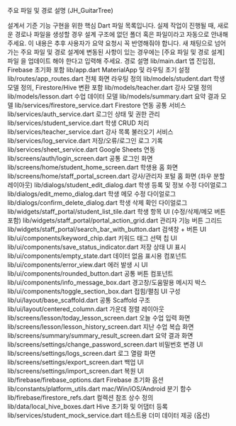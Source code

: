 주요 파일 및 경로 설명 (JH_GuitarTree)

설계서 기준 기능 구현을 위한 핵심 Dart 파일 목록입니다.
실제 작업이 진행될 때, 새로운 경로나 파일을 생성할 경우 설계 구조에 없던 폴더 혹은 파일이라고 자동으로 안내해 주세요. 이 내용은 추후 사용자가 요약 요청시 꼭 반영해줘야 합니다.
새 채팅으로 넘어가는 주요 파일 및 경로 설계에 변동된 사항이 있는 경우에는 [주요 파일 및 경로 설계] 파일 을 업데이트 해야 한다고 입력해 주세요.
경로    설명
lib/main.dart    앱 진입점, Firebase 초기화 포함
lib/app.dart    MaterialApp 및 라우팅 초기 설정
lib/routes/app_routes.dart    전체 화면 라우팅 정의
lib/models/student.dart    학생 모델 정의, Firestore/Hive 변환 포함
lib/models/teacher.dart    강사 모델 정의
lib/models/lesson.dart    수업 데이터 모델
lib/models/summary.dart    요약 결과 모델
lib/services/firestore_service.dart    Firestore 연동 공통 서비스
lib/services/auth_service.dart    로그인 상태 및 권한 관리
lib/services/student_service.dart    학생 CRUD 처리
lib/services/teacher_service.dart    강사 목록 불러오기 서비스
lib/services/log_service.dart    저장/오류/로그인 로그 기록
lib/services/sheet_service.dart    Google Sheets 연동
lib/screens/auth/login_screen.dart    공통 로그인 화면
lib/screens/home/student_home_screen.dart    학생용 홈 화면
lib/screens/home/staff_portal_screen.dart    강사/관리자 포털 홈 화면 (좌우 분할 레이아웃)
lib/dialogs/student_edit_dialog.dart    학생 등록 및 정보 수정 다이얼로그
lib/dialogs/edit_memo_dialog.dart    학생 메모 수정 다이얼로그
lib/dialogs/confirm_delete_dialog.dart    학생 삭제 확인 다이얼로그
lib/widgets/staff_portal/student_list_tile.dart    학생 항목 UI (수정/삭제/메모 버튼 포함)
lib/widgets/staff_portal/portal_action_grid.dart    관리자 기능 버튼 그리드
lib/widgets/staff_portal/search_bar_with_button.dart    검색창 + 버튼 UI
lib/ui/components/keyword_chip.dart    키워드 태그 선택 칩 UI
lib/ui/components/save_status_indicator.dart    저장 상태 UI 표시
lib/ui/components/empty_state.dart    데이터 없음 표시용 컴포넌트
lib/ui/components/error_view.dart    에러 발생 시 UI
lib/ui/components/rounded_button.dart    공통 버튼 컴포넌트
lib/ui/components/info_message_box.dart    경고창/도움말용 메시지 박스
lib/ui/components/toggle_section_box.dart    접힘/펼침 UI 구성
lib/ui/layout/base_scaffold.dart    공통 Scaffold 구조
lib/ui/layout/centered_column.dart    가운데 정렬 레이아웃
lib/screens/lesson/today_lesson_screen.dart    오늘 수업 입력 화면
lib/screens/lesson/lesson_history_screen.dart    지난 수업 복습 화면
lib/screens/summary/summary_result_screen.dart    요약 결과 화면
lib/screens/settings/change_password_screen.dart    비밀번호 변경 UI
lib/screens/settings/logs_screen.dart    로그 열람 화면
lib/screens/settings/export_screen.dart    백업 UI
lib/screens/settings/import_screen.dart    복원 UI
lib/firebase/firebase_options.dart    Firebase 초기화 옵션
lib/constants/platform_utils.dart    mac/Win/iOS/Android 분기 함수
lib/firebase/firestore_refs.dart    컬렉션 참조 상수 정의
lib/data/local_hive_boxes.dart    Hive 초기화 및 어댑터 등록
lib/services/student_mock_service.dart    테스트용 더미 데이터 제공 (옵션)
